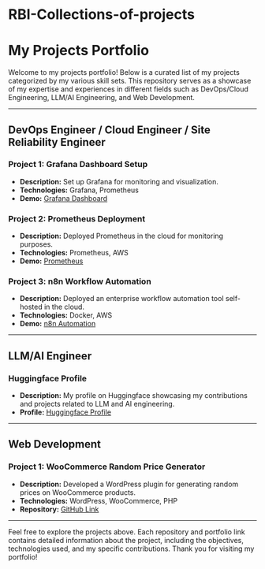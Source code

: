 # RBI-Collections-of-projects
# My Projects Portfolio

Welcome to my projects portfolio! Below is a curated list of my projects categorized by my various skill sets. This repository serves as a showcase of my expertise and experiences in different fields such as DevOps/Cloud Engineering, LLM/AI Engineering, and Web Development.

---

## DevOps Engineer / Cloud Engineer / Site Reliability Engineer

### Project 1: Grafana Dashboard Setup
- **Description:** Set up Grafana for monitoring and visualization.
- **Technologies:** Grafana, Prometheus
- **Demo:** [Grafana Dashboard](http://78.141.247.56:3000)

### Project 2: Prometheus Deployment
- **Description:** Deployed Prometheus in the cloud for monitoring purposes.
- **Technologies:** Prometheus, AWS
- **Demo:** [Prometheus](http://45.76.141.44:9090)

### Project 3: n8n Workflow Automation
- **Description:** Deployed an enterprise workflow automation tool self-hosted in the cloud.
- **Technologies:**  Docker, AWS
- **Demo:** [n8n Automation](http://95.179.201.94:5678)

---

## LLM/AI Engineer

### Huggingface Profile
- **Description:** My profile on Huggingface showcasing my contributions and projects related to LLM and AI engineering.
- **Profile:** [Huggingface Profile](https://huggingface.co/Gyufyjk)

---

## Web Development

### Project 1: WooCommerce Random Price Generator
- **Description:** Developed a WordPress plugin for generating random prices on WooCommerce products.
- **Technologies:** WordPress, WooCommerce, PHP
- **Repository:** [GitHub Link](https://github.com/royaltyisaac/Woocommerce-Random-Price-Generator)

---

Feel free to explore the projects above. Each repository and portfolio link contains detailed information about the project, including the objectives, technologies used, and my specific contributions. Thank you for visiting my portfolio!
